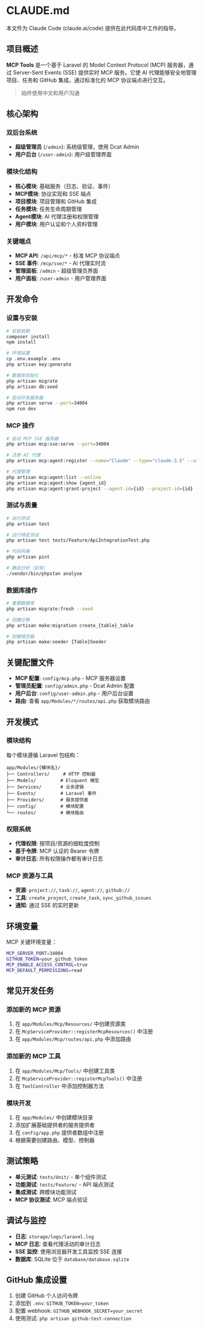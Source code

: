 # CLAUDE.md

本文件为 Claude Code (claude.ai/code) 提供在此代码库中工作的指导。

## 项目概述

**MCP Tools** 是一个基于 Laravel 的 Model Context Protocol (MCP) 服务器，通过 Server-Sent Events (SSE) 提供实时 MCP 服务。它使 AI 代理能够安全地管理项目、任务和 GitHub 集成，通过标准化的 MCP 协议端点进行交互。

> 始终使用中文和用户沟通

## 核心架构

### 双后台系统
- **超级管理员** (`/admin`): 系统级管理，使用 Dcat Admin
- **用户后台** (`/user-admin`): 用户级管理界面

### 模块化结构
- **核心模块**: 基础服务（日志、验证、事件）
- **MCP模块**: 协议实现和 SSE 端点
- **项目模块**: 项目管理和 GitHub 集成
- **任务模块**: 任务生命周期管理
- **Agent模块**: AI 代理注册和权限管理
- **用户模块**: 用户认证和个人资料管理

### 关键端点
- **MCP API**: `/api/mcp/*` - 标准 MCP 协议端点
- **SSE 事件**: `/mcp/sse/*` - AI 代理实时流
- **管理面板**: `/admin` - 超级管理员界面
- **用户面板**: `/user-admin` - 用户管理界面

## 开发命令

### 设置与安装
```bash
# 安装依赖
composer install
npm install

# 环境设置
cp .env.example .env
php artisan key:generate

# 数据库初始化
php artisan migrate
php artisan db:seed

# 启动开发服务器
php artisan serve --port=34004
npm run dev
```

### MCP 操作
```bash
# 启动 MCP SSE 服务器
php artisan mcp:sse:serve --port=34004

# 注册 AI 代理
php artisan mcp:agent:register --name="Claude" --type="claude-3.5" --user-id=1 --projects="1" --permissions="read,create_task"

# 代理管理
php artisan mcp:agent:list --online
php artisan mcp:agent:show {agent_id}
php artisan mcp:agent:grant-project --agent-id={id} --project-id={id} --permissions="read,create_task"
```

### 测试与质量
```bash
# 运行测试
php artisan test

# 运行特定测试
php artisan test tests/Feature/ApiIntegrationTest.php

# 代码风格
php artisan pint

# 静态分析（如有）
./vendor/bin/phpstan analyse
```

### 数据库操作
```bash
# 重置数据库
php artisan migrate:fresh --seed

# 创建迁移
php artisan make:migration create_{table}_table

# 创建填充器
php artisan make:seeder {Table}Seeder
```

## 关键配置文件

- **MCP 配置**: `config/mcp.php` - MCP 服务器设置
- **管理员配置**: `config/admin.php` - Dcat Admin 配置
- **用户后台**: `config/user-admin.php` - 用户后台设置
- **路由**: 查看 `app/Modules/*/routes/api.php` 获取模块路由

## 开发模式

### 模块结构
每个模块遵循 Laravel 包结构：
```
app/Modules/{模块名}/
├── Controllers/     # HTTP 控制器
├── Models/         # Eloquent 模型
├── Services/       # 业务逻辑
├── Events/         # Laravel 事件
├── Providers/      # 服务提供者
├── config/         # 模块配置
└── routes/         # 模块路由
```

### 权限系统
- **代理权限**: 按项目/资源的细粒度控制
- **基于令牌**: MCP 认证的 Bearer 令牌
- **审计日志**: 所有权限操作都有审计日志

### MCP 资源与工具
- **资源**: `project://`, `task://`, `agent://`, `github://`
- **工具**: `create_project`, `create_task`, `sync_github_issues`
- **通知**: 通过 SSE 的实时更新

## 环境变量

MCP 关键环境变量：
```bash
MCP_SERVER_PORT=34004
GITHUB_TOKEN=your_github_token
MCP_ENABLE_ACCESS_CONTROL=true
MCP_DEFAULT_PERMISSIONS=read
```

## 常见开发任务

### 添加新的 MCP 资源
1. 在 `app/Modules/Mcp/Resources/` 中创建资源类
2. 在 `McpServiceProvider::registerMcpResources()` 中注册
3. 在 `app/Modules/Mcp/routes/api.php` 中添加路由

### 添加新的 MCP 工具
1. 在 `app/Modules/Mcp/Tools/` 中创建工具类
2. 在 `McpServiceProvider::registerMcpTools()` 中注册
3. 在 `ToolController` 中添加控制器方法

### 模块开发
1. 在 `app/Modules/` 中创建模块目录
2. 添加扩展基础提供者的服务提供者
3. 在 `config/app.php` 提供者数组中注册
4. 根据需要创建路由、模型、控制器

## 测试策略

- **单元测试**: `tests/Unit/` - 单个组件测试
- **功能测试**: `tests/Feature/` - API 端点测试
- **集成测试**: 跨模块功能测试
- **MCP 协议测试**: MCP 端点验证

## 调试与监控

- **日志**: `storage/logs/laravel.log`
- **MCP 日志**: 查看代理活动的审计日志
- **SSE 监控**: 使用浏览器开发工具监控 SSE 连接
- **数据库**: SQLite 位于 `database/database.sqlite`

## GitHub 集成设置

1. 创建 GitHub 个人访问令牌
2. 添加到 `.env`: `GITHUB_TOKEN=your_token`
3. 配置 webhook: `GITHUB_WEBHOOK_SECRET=your_secret`
4. 使用测试: `php artisan github:test-connection`